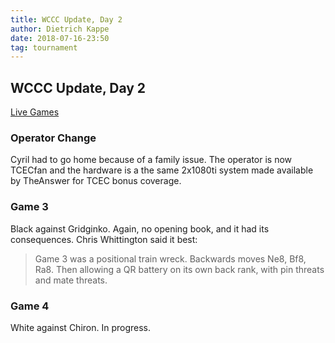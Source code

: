 ```yaml
---
title: WCCC Update, Day 2
author: Dietrich Kappe
date: 2018-07-16-23:50
tag: tournament
---
```

## WCCC Update, Day 2

[Live Games](http://view.livechesscloud.com/7c104c94-c119-441e-a444-b0f22a1880d0)

### Operator Change

Cyril had to go home because of a family issue. The operator is now TCECfan and the hardware is a the same 2x1080ti system made
available by TheAnswer for TCEC bonus coverage.

<!--more-->

### Game 3

Black against Gridginko. Again, no opening book, and it had its consequences. Chris Whittington said it best:

> Game 3 was a positional train wreck. Backwards moves Ne8, Bf8, Ra8. Then allowing a QR battery on its own back rank, with pin threats and mate threats.

### Game 4

White against Chiron. In progress.
